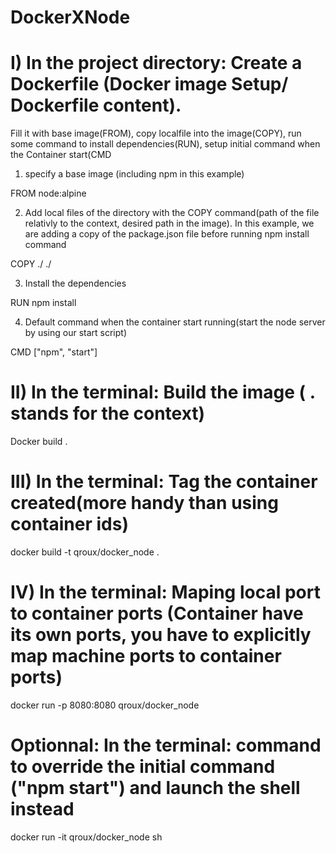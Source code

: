 # DockerXNode

# I) In the project directory: Create a Dockerfile (Docker image Setup/ Dockerfile content).
Fill it with base image(FROM), copy localfile into the image(COPY), run some command to install dependencies(RUN), setup initial command when the Container start(CMD


1. specify a base image (including npm in this example)

FROM node:alpine

2. Add local files of the directory with the COPY command(path of the file relativly to the context, desired path in the image). In this example, we are adding a copy of the package.json file before running npm install command

COPY ./ ./

3. Install the dependencies

RUN npm install

4. Default command when the container start running(start the node server by using our start script)

CMD ["npm", "start"]



# II) In the terminal: Build the image ( . stands for the context)

Docker build .



# III) In the terminal: Tag the container created(more handy than using container ids)

docker build -t qroux/docker_node .



# IV) In the terminal: Maping local port to container ports (Container have its own ports, you have to explicitly map machine ports to container ports)

docker run -p 8080:8080  qroux/docker_node

# Optionnal: In the terminal: command to override the initial command ("npm start") and launch the shell instead

docker run -it  qroux/docker_node sh




